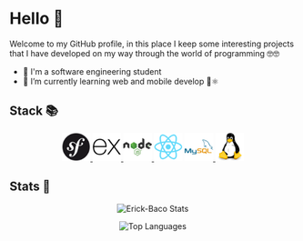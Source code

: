 # Hello 🙋

Welcome to my GitHub profile, in this place I keep some interesting projects that I have developed on my way through the world of programming 🤓🤓

- 🔭 I'm a software engineering student
- 🌱 I’m currently learning web and mobile develop 🐘⚛️

## Stack 📚

<p align="center">
  <a href="https://symfony.com" targer="_blank">
    <img src="https://github.com/devicons/devicon/blob/master/icons/symfony/symfony-original.svg" alt="symfony" width="50" height="50"/>
  </a>
  <a href="https://expressjs.com/" target="_blank"> 
    <img src="https://raw.githubusercontent.com/devicons/devicon/refs/heads/master/icons/express/express-original.svg" alt="express" width="50" height="50"/> 
  </a>
  <a href="https://nodejs.org" target="_blank"> 
  	<img src="https://raw.githubusercontent.com/devicons/devicon/master/icons/nodejs/nodejs-original-wordmark.svg" alt="nodejs" width="50" height="50"/> 
  </a>
  <a>
    <img src="https://github.com/devicons/devicon/blob/master/icons/react/react-original.svg"  alt="nodejs" width="50" height="50"/>
  </a>
  <a href="https://www.mysql.com/" target="_blank" rel="noreferrer"> 
    <img src="https://raw.githubusercontent.com/devicons/devicon/master/icons/mysql/mysql-original-wordmark.svg" alt="mysql" width="50" height="50"/> 
  </a> 
  <a href="https://www.linux.org/" target="_blank"> 
  	<img src="https://raw.githubusercontent.com/devicons/devicon/master/icons/linux/linux-original.svg" alt="linux" width="50" height="50"/> 
  </a>
  
</p>

## Stats 🏅 

<div align="center">

![Erick-Baco Stats](https://github-readme-stats.vercel.app/api?username=Erick-Baco&show_icons=true&count_private=true&include_all_commits=true&theme=holi&hide_stars=false&locale=en)

![Top Languages](https://github-readme-stats.vercel.app/api/top-langs?username=Erick-Baco&show_icons=true&theme=holi&count_private=true&locale=en&layout=compact)


</div>



